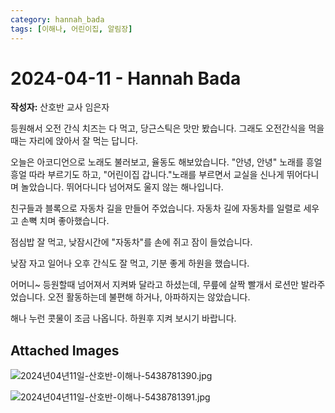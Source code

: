 ```yaml
---
category: hannah_bada
tags: [이해나, 어린이집, 알림장]
---
```


# 2024-04-11 - Hannah Bada

**작성자:** 산호반 교사 임은자  

등원해서 오전 간식 치즈는 다 먹고, 당근스틱은 맛만 봤습니다. 그래도 오전간식을 먹을 때는 자리에 앉아서 잘 먹는 답니다.

오늘은 아코디언으로 노래도 불러보고, 율동도 해보았습니다. "안녕, 안녕" 노래를 흥얼흥얼 따라 부르기도 하고, "어린이집 갑니다."노래를 부르면서 교실을 신나게 뛰어다니며 놀았습니다. 뛰어다니다 넘어져도 울지 않는 해나입니다.

친구들과 블록으로 자동차 길을 만들어 주었습니다. 자동차 길에 자동차를 일렬로 세우고 손뼉 치며 좋아했습니다.

점심밥 잘 먹고, 낮잠시간에 "자동차"를 손에 쥐고 잠이 들었습니다.

낮잠 자고 일어나 오후 간식도 잘 먹고, 기분 좋게 하원을 했습니다.

어머니~ 등원할때 넘어져서 지켜봐 달라고 하셨는데, 무릎에 살짝 빨개서 로션만 발라주었습니다.  오전 활동하는데 불편해 하거나, 아파하지는 않았습니다. 

해나 누런 콧물이 조금 나옵니다. 하원후 지켜 보시기 바랍니다.

## Attached Images
![2024년04년11일-산호반-이해나-5438781390.jpg](https://feghi.github.io/assets/img/bada_photo/2024년04년11일-산호반-이해나-5438781390.jpg)

![2024년04년11일-산호반-이해나-5438781391.jpg](https://feghi.github.io/assets/img/bada_photo/2024년04년11일-산호반-이해나-5438781391.jpg)

